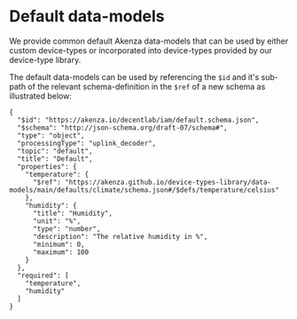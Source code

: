 # Default data-models

We provide common default Akenza data-models that can be used by either custom device-types or incorporated into device-types provided by our device-type library.

The default data-models can be used by referencing the `$id` and it's sub-path of the relevant schema-definition in the `$ref` of a new schema as illustrated below:

```
{
  "$id": "https://akenza.io/decentlab/iam/default.schema.json",
  "$schema": "http://json-schema.org/draft-07/schema#",
  "type": "object",
  "processingType": "uplink_decoder",
  "topic": "default",
  "title": "Default",
  "properties": {
    "temperature": {
      "$ref": "https://akenza.github.io/device-types-library/data-models/main/defaults/climate/schema.json#/$defs/temperature/celsius"
    },
    "humidity": {
      "title": "Humidity",
      "unit": "%",
      "type": "number",
      "description": "The relative humidity in %",
      "minimum": 0,
      "maximum": 100
    }
  },
  "required": [
    "temperature",
    "humidity"
  ]
}
```
